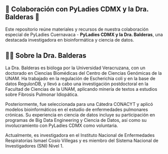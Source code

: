 ## 🤝 Colaboración con PyLadies CDMX y la Dra. Balderas 🧬

Este repositorio reúne materiales y recursos de nuestra colaboración especial de PyLadies Cuernavaca - **PyLadies CDMX y la Dra. Balderas**, una destacada investigadora en bioinformática y ciencia de datos.

## 👩‍🔬 Sobre la Dra. Balderas

La Dra. Balderas es bióloga por la Universidad Veracruzana, con un doctorado en Ciencias Biomédicas del Centro de Ciencias Genómicas de la UNAM. Ha trabajado en la regulación de Escherichia coli y en la base de datos RegulonDB, y llevó a cabo una investigación postdoctoral en la Facultad de Ciencias de la UNAM, aplicando minería de textos a estudios sobre Fibrosis Pulmonar Idiopática.


Posteriormente, fue seleccionada para una Cátedra CONACYT y aplicó modelos bioinformáticos en el estudio de enfermedades pulmonares crónicas. Su experiencia en ciencia de datos incluye su participación en programas de Big Data Engineering y Ciencia de Datos, así como su involucramiento con PyLadies CDMX como voluntaria.

Actualmente, es investigadora en el Instituto Nacional de Enfermedades Respiratorias Ismael Cosío Villegas y es miembro del Sistema Nacional de Investigadores (SNI) Nivel 1.
